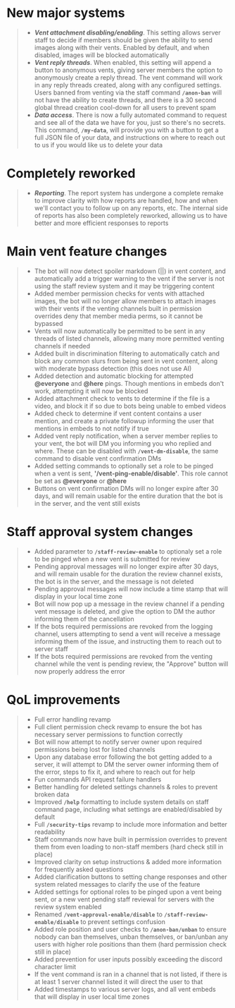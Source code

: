 # New major systems
> - **_Vent attachment disabling/enabling_**. This setting allows server staff to decide if members should be given the ability to send images along with their vents. Enabled by default, and when disabled, images will be blocked automatically
> - **_Vent reply threads_**. When enabled, this setting will append a button to anonymous vents, giving server members the option to anonymously create a reply thread. The vent command will work in any reply threads created, along with any configured settings. Users banned from venting via the staff command **`/anon-ban`** will not have the ability to create threads, and there is a 30 second global thread creation cool-down for all users to prevent spam
> - **_Data access_**. There is now a fully automated command to request and see all of the data we have for you, just so there's no secrets. This command, **`/my-data`**, will provide you with a button to get a full JSON file of your data, and instructions on where to reach out to us if you would like us to delete your data


# Completely reworked
> - **_Reporting_**. The report system has undergone a complete remake to improve clarity with how reports are handled, how and when we'll contact you to follow up on any reports, etc. The internal side of reports has also been completely reworked, allowing us to have better and more efficient responses to reports


# Main vent feature changes
> - The bot will now detect spoiler markdown (||) in vent content, and automatically add a trigger warning to the vent if the server is not using the staff review system and it may be triggering content
> - Added member permission checks for vents with attached images, the bot will no longer allow members to attach images with their vents if the venting channels built in permission overrides deny that member media perms, so it cannot be bypassed
> - Vents will now automatically be permitted to be sent in any threads of listed channels, allowing many more permitted venting channels if needed
> - Added built in discrimination filtering to automatically catch and block any common slurs from being sent in vent content, along with moderate bypass detection (this does not use AI)
> - Added detection and automatic blocking for attempted **@everyone** and **@here** pings. Though mentions in embeds don't work, attempting it will now be blocked
> - Added attachment check to vents to determine if the file is a video, and block it if so due to bots being unable to embed videos
> - Added check to determine if vent content contains a user mention, and create a private followup informing the user that mentions in embeds to not notify if true
> - Added vent reply notification, when a server member replies to your vent, the bot will DM you informing you who replied and where. These can be disabled with **`/vent-dm-disable`**, the same command to disable vent confirmation DMs
> - Added setting commands to optionally set a role to be pinged when a vent is sent, **'/vent-ping-enable/disable'**. This role cannot be set as **@everyone** or **@here**
> - Buttons on vent confirmation DMs will no longer expire after 30 days, and will remain usable for the entire duration that the bot is in the server, and the vent still exists

# Staff approval system changes
> - Added parameter to **`/staff-review-enable`** to optionaly set a role to be pinged when a new vent is submitted for review
> - Pending approval messages will no longer expire after 30 days, and will remain usable for the duration the review channel exists, the bot is in the server, and the message is not deleted
> - Pending approval messages will now include a time stamp that will display in your local time zone
> - Bot will now pop up a message in the review channel if a pending vent message is deleted, and give the option to DM the author informing them of the cancellation
> - If the bots required permissions are revoked from the logging channel, users attempting to send a vent will receive a message informing them of the issue, and instructing them to reach out to server staff
> - If the bots required permissions are revoked from the venting channel while the vent is pending review, the "Approve" button will now properly address the error


# QoL improvements
> - Full error handling revamp
> - Full client permission check revamp to ensure the bot has necessary server permissions to function correctly
> - Bot will now attempt to notify server owner upon required permissions being lost for listed channels
> - Upon any database error following the bot getting added to a server, it will attempt to DM the server owner informing them of the error, steps to fix it, and where to reach out for help
> - Fun commands API request failure handlers
> - Better handling for deleted settings channels & roles to prevent broken data
> - Improved **`/help`** formatting to include system details on staff command page, including what settings are enabled/disabled by default 
> - Full **`/security-tips`** revamp to include more information and better readability
> - Staff commands now have built in permission overrides to prevent them from even loading to non-staff members (hard check still in place)
> - Improved clarity on setup instructions & added more information for frequently asked questions
> - Added clarification buttons to setting change responses and other system related messages to clarify the use of the feature
> - Added settings for optional roles to be pinged upon a vent being sent, or a new vent pending staff reviewal for servers with the review system enabled
> - Renamed **`/vent-approval-enable/disable`** to **`/staff-review-enable/disable`** to prevent settings confusion
> - Added role position and user checks to **`/anon-ban/unban`** to ensure nobody can ban themselves, unban themselves, or ban/unban any users with higher role positions than them (hard permission check still in place)
> - Added prevention for user inputs possibly exceeding the discord character limit
> - If the vent command is ran in a channel that is not listed, if there is at least 1 server channel listed it will direct the user to that
> - Added timestamps to various server logs, and all vent embeds that will display in user local time zones
